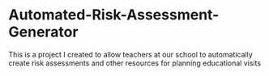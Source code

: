 # Automated-Risk-Assessment-Generator
This is a project I created to allow teachers at our school to automatically create risk assessments and other resources for planning educational visits
